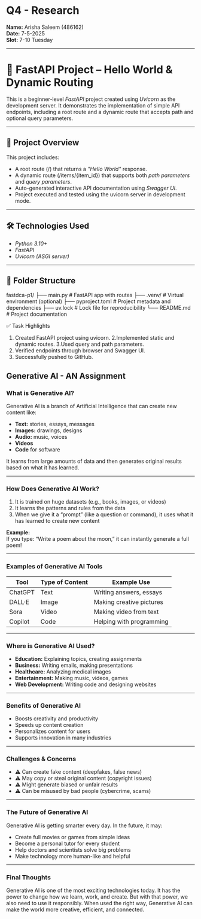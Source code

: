 # Q4 - Research

**Name:** Arisha Saleem (486162)  
**Date:** 7-5-2025  
**Slot:** 7-10 Tuesday  

---
# 🚀 FastAPI Project – Hello World & Dynamic Routing

This is a beginner-level *FastAPI* project created using *Uvicorn* as the development server.
It demonstrates the implementation of simple API endpoints, including a root route and a dynamic route that accepts
path and optional query parameters.

---

## 📁 Project Overview

This project includes:

- A root route (/) that returns a *"Hello World"* response.
- A dynamic route (/items/{item_id}) that supports both *path parameters* and *query parameters*.
- Auto-generated interactive API documentation using *Swagger UI*.
- Project executed and tested using the uvicorn server in development mode.

---

## 🛠 Technologies Used

- *Python 3.10+*
- *FastAPI*
- *Uvicorn (ASGI server)*

---

## 📂 Folder Structure

fastdca-p1/
├── main.py # FastAPI app with routes
├── .venv/ # Virtual environment (optional)
├── pyproject.toml # Project metadata and dependencies
├── uv.lock # Lock file for reproducibility
└── README.md # Project documentation


✅ Task Highlights
1. Created FastAPI project using uvicorn.
2.Implemented static and dynamic routes.
3.Used query and path parameters.
4. Verified endpoints through browser and Swagger UI.
5. Successfully pushed to GitHub.
## Generative AI - AN Assignment

### What is Generative AI?

Generative AI is a branch of Artificial Intelligence that can create new content like:

- **Text:** stories, essays, messages  
- **Images:** drawings, designs  
- **Audio:** music, voices  
- **Videos**  
- **Code** for software  

It learns from large amounts of data and then generates original results based on what it has learned.

---

### How Does Generative AI Work?

1. It is trained on huge datasets (e.g., books, images, or videos)  
2. It learns the patterns and rules from the data  
3. When we give it a “prompt” (like a question or command), it uses what it has learned to create new content

**Example:**  
If you type: “Write a poem about the moon,” it can instantly generate a full poem!

---

### Examples of Generative AI Tools

| Tool     | Type of Content | Example Use                    |
|----------|------------------|--------------------------------|
| ChatGPT  | Text             | Writing answers, essays        |
| DALL·E   | Image            | Making creative pictures       |
| Sora     | Video            | Making video from text         |
| Copilot  | Code             | Helping with programming       |

---

### Where is Generative AI Used?

- **Education:** Explaining topics, creating assignments  
- **Business:** Writing emails, making presentations  
- **Healthcare:** Analyzing medical images  
- **Entertainment:** Making music, videos, games  
- **Web Development:** Writing code and designing websites  

---

### Benefits of Generative AI

- Boosts creativity and productivity  
- Speeds up content creation  
- Personalizes content for users  
- Supports innovation in many industries  

---

### Challenges & Concerns

- ⚠️ Can create fake content (deepfakes, false news)  
- ⚠️ May copy or steal original content (copyright issues)  
- ⚠️ Might generate biased or unfair results  
- ⚠️ Can be misused by bad people (cybercrime, scams)  

---

### The Future of Generative AI

Generative AI is getting smarter every day. In the future, it may:

- Create full movies or games from simple ideas  
- Become a personal tutor for every student  
- Help doctors and scientists solve big problems  
- Make technology more human-like and helpful  

---

### Final Thoughts

Generative AI is one of the most exciting technologies today. It has the power to change how we learn, work, and create. But with that power, we also need to use it responsibly. When used the right way, Generative AI can make the world more creative, efficient, and connected.
